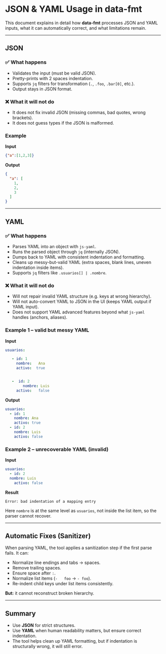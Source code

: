 # JSON & YAML Usage in data-fmt

This document explains in detail how **data-fmt** processes JSON and YAML inputs, what it can automatically correct, and what limitations remain.

---

## JSON

### ✅ What happens
- Validates the input (must be valid JSON).
- Pretty-prints with 2 spaces indentation.
- Supports `jq` filters for transformation (`.`, `.foo`, `.bar[0]`, etc.).
- Output stays in JSON format.

### ❌ What it will not do
- It does not fix invalid JSON (missing commas, bad quotes, wrong brackets).
- It does not guess types if the JSON is malformed.

### Example
**Input**
```json
{"a":[1,2,3]}
```

**Output**
```json
{
  "a": [
    1,
    2,
    3
  ]
}
```

---

## YAML

### ✅ What happens
- Parses YAML into an object with `js-yaml`.
- Runs the parsed object through `jq` (internally JSON).
- Dumps back to YAML with consistent indentation and formatting.
- Cleans up messy-but-valid YAML (extra spaces, blank lines, uneven indentation inside items).
- Supports `jq` filters like `.usuarios[] | .nombre`.

### ❌ What it will not do
- Will not repair invalid YAML structure (e.g. keys at wrong hierarchy).
- Will not auto-convert YAML to JSON in the UI (keeps YAML output if YAML input).
- Does not support YAML advanced features beyond what `js-yaml` handles (anchors, aliases).

### Example 1 – valid but messy YAML
**Input**
```yaml
usuarios:

   - id: 1
     nombre:   Ana
     activo:  true


   -  id: 2
        nombre: Luis
     activo:   false
```

**Output**
```yaml
usuarios:
  - id: 1
    nombre: Ana
    activo: true
  - id: 2
    nombre: Luis
    activo: false
```

### Example 2 – unrecoverable YAML (invalid)
**Input**
```yaml
usuarios:
  - id: 2
  nombre: Luis
    activo: false
```

**Result**
```
Error: bad indentation of a mapping entry
```
Here `nombre` is at the same level as `usuarios`, not inside the list item, so the parser cannot recover.

---

## Automatic Fixes (Sanitizer)

When parsing YAML, the tool applies a sanitization step if the first parse fails. It can:
- Normalize line endings and tabs → spaces.
- Remove trailing spaces.
- Ensure space after `:`.
- Normalize list items (`-   foo` → `- foo`).
- Re-indent child keys under list items consistently.

**But:** it cannot reconstruct broken hierarchy.

---

## Summary

- Use **JSON** for strict structures.  
- Use **YAML** when human readability matters, but ensure correct indentation.  
- The tool helps clean up YAML formatting, but if indentation is structurally wrong, it will still error.

